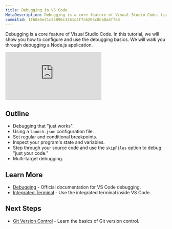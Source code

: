 ```yaml
---
title: Debugging in VS Code
MetaDescription: Debugging is a core feature of Visual Studio Code. Learn how to configure and use debugging in VS Code.
commitid: 1f68e5e21c25890c3261c4f7c6203c8bb8a4ffe3
---
```


Debugging is a core feature of Visual Studio Code. In this tutorial, we will show you how to configure and use the debugging basics. We will walk you through debugging a Node.js application.

<div class="introvideos-youtube"><iframe src="https://www.youtube.com/embed/6cOsxaNC06c?rel=0&amp;disablekb=0&amp;modestbranding=1&amp;showinfo=0" frameborder="0" allowfullscreen></iframe></div>

## Outline

* Debugging that "just works".
* Using a `launch.json` configuration file.
* Set regular and conditional breakpoints.
* Inspect your program's state and variables.
* Step through your source code and use the `skipFiles` option to debug "just your code."
* Multi-target debugging.

## Learn More

* [Debugging](/docs/userguide/debugging.md) - Official documentation for VS Code debugging.
* [Integrated Terminal](/docs/userguide/integrated-terminal.md) - Use the integrated terminal inside VS Code.

## Next Steps

* [Git Version Control](/docs/introvideos/versioncontrol.md) - Learn the basics of Git version control.
